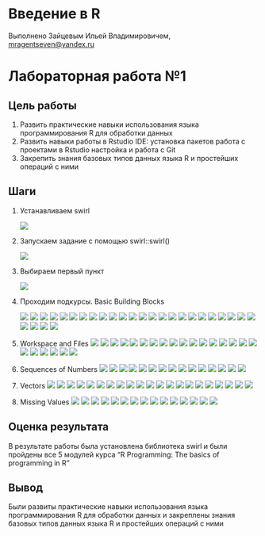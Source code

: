 # Введение в R
Выполнено Зайцевым Ильей Владимировичем, mragentseven@yandex.ru

# Лабораторная работа №1

## Цель работы

1.  Развить практические навыки использования языка программирования R
    для обработки данных
2.  Развить навыки работы в Rstudio IDE: установка пакетов работа с
    проектами в Rstudio настройка и работа с Git
3.  Закрепить знания базовых типов данных языка R и простейших операций
    с ними

## Шаги

1.  Устанавливаем swirl

    ![](img/1.png)

2.  Запускаем задание с помощью swirl::swirl()

    ![](img/2.png)

3.  Выбираем первый пункт

    ![](img/3.png)

4.  Проходим подкурсы. Basic Building Blocks

    ![](img/4.png) ![](img/5.png) ![](img/6.png) ![](img/7.png)
    ![](img/8.png) ![](img/9.png) ![](img/10.png) ![](img/11.png)
    ![](img/12.png) ![](img/13.png) ![](img/14.png) ![](img/15.png)
    ![](img/16.png) ![](img/17.png) ![](img/18.png) ![](img/19.png)
    ![](img/19.png) ![](img/20.png) ![](img/21.png) ![](img/22.png)
    ![](img/23.png) ![](img/24.png) ![](img/25.png) ![](img/26.png)
    ![](img/27.png) ![](img/28.png) ![](img/29.png) ![](img/30.png)

5.  Workspace and Files ![](img/31.png) ![](img/32.png) ![](img/33.png)
    ![](img/34.png) ![](img/35.png) ![](img/36.png) ![](img/37.png)
    ![](img/38.png) ![](img/39.png) ![](img/40.png) ![](img/41.png)
    ![](img/42.png) ![](img/43.png) ![](img/44.png) ![](img/45.png)
    ![](img/46.png) ![](img/47.png) ![](img/48.png) ![](img/49.png)
    ![](img/50.png) ![](img/51.png) ![](img/52.png) ![](img/53.png)

6.  Sequences of Numbers ![](img/54.png) ![](img/55.png) ![](img/56.png)
    ![](img/57.png) ![](img/58.png) ![](img/59.png) ![](img/60.png)
    ![](img/61.png) ![](img/62.png) ![](img/63.png) ![](img/64.png)
    ![](img/65.png) ![](img/66.png) ![](img/67.png) ![](img/68.png)

7.  Vectors ![](img/69.png) ![](img/70.png) ![](img/71.png)
    ![](img/72.png) ![](img/73.png) ![](img/74.png) ![](img/75.png)
    ![](img/76.png) ![](img/77.png) ![](img/78.png) ![](img/79.png)
    ![](img/80.png) ![](img/81.png) ![](img/82.png) ![](img/83.png)
    ![](img/84.png) ![](img/85.png) ![](img/87.png) ![](img/88.png)
    ![](img/89.png) ![](img/90.png)

8.  Missing Values ![](img/91.png) ![](img/92.png) ![](img/93.png)
    ![](img/94.png) ![](img/95.png) ![](img/96.png) ![](img/97.png)
    ![](img/98.png) ![](img/99.png) ![](img/100.png) ![](img/101.png)
    ![](img/102.png) ![](img/103.png) ![](img/104.png) ![](img/105.png)

## Оценка результата

В результате работы была установлена библиотека swirl и были пройдены
все 5 модулей курса “R Programming: The basics of programming in R”

## Вывод

Были развиты практические навыки использования языка программирования R
для обработки данных и закреплены знания базовых типов данных языка R и
простейших операций с ними
